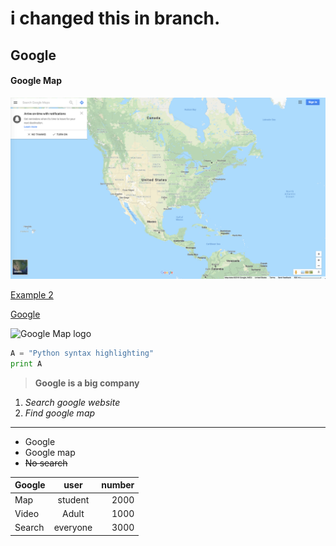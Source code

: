 # i changed this in branch.
## Google

#### Google Map

![Google map](https://github.com/cnhuijiang/Example-1/blob/master/Screen%20Shot%202018-06-14%20at%2010.44.44%20AM.png)

[Example 2](https://github.com/cnhuijiang/Example-1/blob/master/Example%202.md)

[Google](https://www.google.com)

![Google Map logo](https://encrypted-tbn0.gstatic.com/images?q=tbn:ANd9GcQVMeNOV8xfxYQ6DxnOsVvNH7UfEuNxHVOvThiFiDkHFdYkRtcKVw)

```python
A = "Python syntax highlighting"
print A
```

> **Google is a big company**

1. *Search google website*
2. *Find google map*
***
* Google
* Google map
* ~~No search~~

| Google        | user           | number  |
| ------------- |:-------------: | -----:  |
| Map           | student        |  2000   |
| Video         | Adult          |  1000   |
| Search        | everyone       |  3000   |
